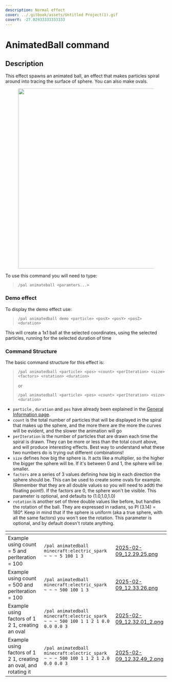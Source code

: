 ```yaml
---
description: Normal effect
cover: ../.gitbook/assets/Untitled Project(1).gif
coverY: -27.02933333333333
---
```


# AnimatedBall command

## Description

This effect spawns an animated ball, an effect that makes particles spiral around into tracing the surface of sphere. You can also make ovals.

<figure><img src="../.gitbook/assets/Untitled Project(1).gif" alt="" width="563"><figcaption></figcaption></figure>

To use this command you will need to type:

> `/pal animateball <paramters...>`

### Demo effect

To display the demo effect use:

> `/pal animatedball demo <particle> <posX> <posY> <posZ> <duration>`

This will create a 1x1 ball at the selected coordinates, using the selected particles, running for the selected duration of time

### Command Structure

The basic command structure for this effect is:

> `/pal animatedball <particle> <pos> <count> <perIteration> <size> <factors> <rotation> <duration>`
>
> or
>
> `/pal animatedball <particle> <pos> <count> <perIteration> <size> <duration>`

* `particle` , `duration` and `pos` have already been explained in the [General Information page](general-information.md).
* `count` is the total number of particles that will be displayed in the spiral that makes up the sphere, and the more there are the more the curves will be evident, and the slower the animation will go
* `perIteration` is the number of particles that are drawn each time the spiral is drawn. They can be more or less than the total count above, and will produce interesting effects. Best way to understand what these two numbers do is trying out different combinations!&#x20;
* `size` defines how big the sphere is. It acts like a multiplier, so the higher the bigger the sphere will be. If it's between 0 and 1, the sphere will be smaller.&#x20;
* `factors` are a series of 3 values defining how big in each direction the sphere should be. This can be used to create some ovals for example. (Remember that they are all double values so you will need to addtì the floating point!). If the factors are 0, the sphere won't be visible. This parameter is optional, and defaults to (1.0,1.0,1.0)
* `rotation` is another set of three double values like before, but handles the rotation of the ball. They are expressed in radians, so PI (3.14) = 180°. Keep in mind that if the sphere is uniform (aka a true sphere, with all the same factors) you won't see the rotation. This parameter is optional, and by default doesn't rotate anything.&#x20;

<table data-view="cards"><thead><tr><th></th><th></th><th data-hidden data-card-cover data-type="files"></th></tr></thead><tbody><tr><td>Example using count = 5 and perIteration = 100</td><td><code>/pal animatedball minecraft:electric_spark ~ ~ ~ 5 100 1 3</code></td><td><a href="../.gitbook/assets/2025-02-09_12.29.25.png">2025-02-09_12.29.25.png</a></td></tr><tr><td>Example using count = 500 and perIteration = 100</td><td><code>/pal animatedball minecraft:electric_spark ~ ~ ~ 500 100 1 3</code></td><td><a href="../.gitbook/assets/2025-02-09_12.33.26.png">2025-02-09_12.33.26.png</a></td></tr><tr><td>Example using factors of 1 2 1, creating an oval</td><td><code>/pal animatedball minecraft:electric_spark ~ ~ ~ 500 100 1 1 2 1 0.0 0.0 0.0 3</code></td><td><a href="../.gitbook/assets/2025-02-09_12.32.01_2.png">2025-02-09_12.32.01_2.png</a></td></tr><tr><td>Example using factors of 1 2 1, creating an oval, and rotating it</td><td><code>/pal animatedball minecraft:electric_spark ~ ~ ~ 500 100 1 1 2 1 2.0 0.0 0.0 3</code></td><td><a href="../.gitbook/assets/2025-02-09_12.32.49_2.png">2025-02-09_12.32.49_2.png</a></td></tr></tbody></table>
